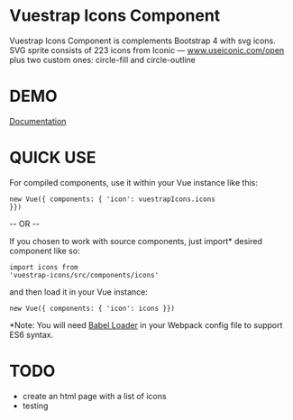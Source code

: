 Vuestrap Icons Component
=========

Vuestrap Icons Component is complements Bootstrap 4 with svg icons.
SVG sprite consists of 223 icons from Iconic — www.useiconic.com/open plus two custom ones: circle-fill and circle-outline

DEMO
=========

[Documentation](http://http://kzima.github.io/vuestrap-icons/#/icons)

QUICK USE
=========

For compiled components, use it within your Vue instance like this:

<code>new Vue({ components: { 'icon': vuestrapIcons.icons }})</code>

-- OR --

If you chosen to work with source components, just import* desired component like so:

<code>import icons from 'vuestrap-icons/src/components/icons'</code>

and then load it in your Vue instance:

<code>new Vue({ components: { 'icon': icons }})</code>

*Note: You will need <a href="https://github.com/babel/babel-loader">Babel Loader</a> in your Webpack config file to support ES6 syntax.

TODO
=========
- create an html page with a list of icons
- testing

